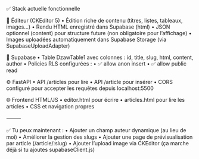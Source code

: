 ✅ Stack actuelle fonctionnelle

📝 Éditeur (CKEditor 5)
• Édition riche de contenu (titres, listes, tableaux, images…)
• Rendu HTML enregistré dans Supabase (html)
• JSON optionnel (content) pour structure future (non obligatoire pour l’affichage)
• Images uploadées automatiquement dans Supabase Storage (via SupabaseUploadAdapter)

💾 Supabase
• Table DzawTable1 avec colonnes : id, title, slug, html, content, author
• Policies RLS configurées :
• ✅ allow anon insert
• ✅ allow public read

⚙️ FastAPI
• API /articles pour lire
• API /article pour insérer
• CORS configuré pour accepter les requêtes depuis localhost:5500

🌐 Frontend HTML/JS
• editor.html pour écrire
• articles.html pour lire les articles
• CSS et navigation propres

⸻

✅ Tu peux maintenant :
• Ajouter un champ auteur dynamique (au lieu de moi)
• Améliorer la gestion des slugs
• Ajouter une page de prévisualisation par article (/article/:slug)
• Ajouter l’upload image via CKEditor (ça marche déjà si tu ajoutes supabaseClient.js)

